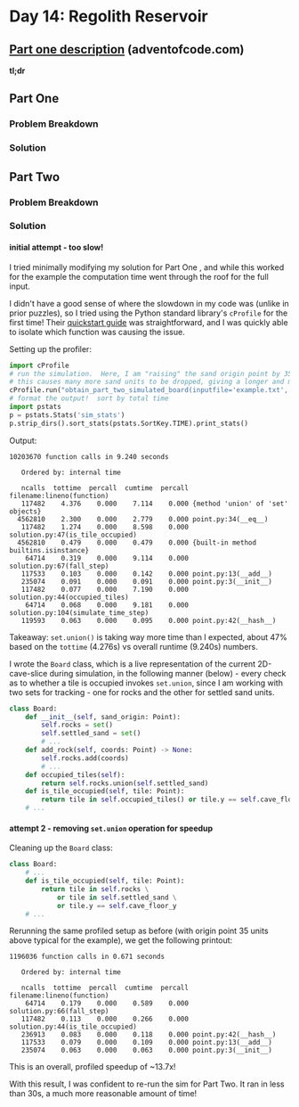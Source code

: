 # Day 14: Regolith Reservoir

## [Part one description](https://adventofcode.com/2022/day/14) (adventofcode.com)

**tl;dr**


## Part One

### Problem Breakdown

### Solution


## Part Two

### Problem Breakdown

### Solution

#### initial attempt - too slow!

I tried minimally modifying my solution for Part One , and while this worked for the example the computation time went through the roof for the full input.

I didn't have a good sense of where the slowdown in my code was (unlike in prior puzzles), so I tried using the Python standard library's `cProfile` for the first time!  Their [quickstart guide](https://docs.python.org/3/library/profile.html) was straightforward, and I was quickly able to isolate which function was causing the issue.

Setting up the profiler:

```Python
import cProfile
# run the simulation.  Here, I am "raising" the sand origin point by 35 tiles
# this causes many more sand units to be dropped, giving a longer and more representative simulation for profiling
cProfile.run("obtain_part_two_simulated_board(inputfile='example.txt', sand_origin=Point(500, -35))", 'sim_stats')
# format the output!  sort by total time
import pstats
p = pstats.Stats('sim_stats')
p.strip_dirs().sort_stats(pstats.SortKey.TIME).print_stats()
```

Output:

```
10203670 function calls in 9.240 seconds

   Ordered by: internal time

   ncalls  tottime  percall  cumtime  percall filename:lineno(function)
   117482    4.376    0.000    7.114    0.000 {method 'union' of 'set' objects}
  4562810    2.300    0.000    2.779    0.000 point.py:34(__eq__)
   117482    1.274    0.000    8.598    0.000 solution.py:47(is_tile_occupied)
  4562810    0.479    0.000    0.479    0.000 {built-in method builtins.isinstance}
    64714    0.319    0.000    9.114    0.000 solution.py:67(fall_step)
   117533    0.103    0.000    0.142    0.000 point.py:13(__add__)
   235074    0.091    0.000    0.091    0.000 point.py:3(__init__)
   117482    0.077    0.000    7.190    0.000 solution.py:44(occupied_tiles)
    64714    0.068    0.000    9.181    0.000 solution.py:104(simulate_time_step)
   119593    0.063    0.000    0.095    0.000 point.py:42(__hash__)
```

Takeaway: `set.union()` is taking way more time than I expected, about 47% based on the `tottime` (4.276s) vs overall runtime (9.240s) numbers.

I wrote the `Board` class, which is a live representation of the current 2D-cave-slice during simulation, in the following manner (below) - every check as to whether a tile is occupied invokes `set.union`, since I am working with two sets for tracking - one for rocks and the other for settled sand units.

```Python
class Board:
    def __init__(self, sand_origin: Point):
        self.rocks = set()
        self.settled_sand = set()
        # ...
    def add_rock(self, coords: Point) -> None:
        self.rocks.add(coords)
        # ...
    def occupied_tiles(self):
        return self.rocks.union(self.settled_sand)
    def is_tile_occupied(self, tile: Point):
        return tile in self.occupied_tiles() or tile.y == self.cave_floor_y
    # ...
```

#### attempt 2 - removing `set.union` operation for speedup

Cleaning up the `Board` class:

```Python
class Board:
    # ...
    def is_tile_occupied(self, tile: Point):
        return tile in self.rocks \
            or tile in self.settled_sand \
            or tile.y == self.cave_floor_y
    # ...
```

Rerunning the same profiled setup as before (with origin point 35 units above typical for the example), we get the following printout:

```
1196036 function calls in 0.671 seconds

   Ordered by: internal time

   ncalls  tottime  percall  cumtime  percall filename:lineno(function)
    64714    0.179    0.000    0.589    0.000 solution.py:66(fall_step)
   117482    0.113    0.000    0.266    0.000 solution.py:44(is_tile_occupied)
   236913    0.083    0.000    0.118    0.000 point.py:42(__hash__)
   117533    0.079    0.000    0.109    0.000 point.py:13(__add__)
   235074    0.063    0.000    0.063    0.000 point.py:3(__init__)
```

This is an overall, profiled speedup of ~13.7x!

With this result, I was confident to re-run the sim for Part Two.  It ran in less than 30s, a much more reasonable amount of time!